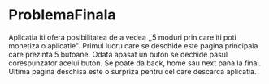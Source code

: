# ProblemaFinala

Aplicatia iti ofera posibilitatea de a vedea ,,5 moduri prin care iti poti monetiza o aplicatie". Primul lucru care se deschide este pagina principala care prezinta 5 butoane. Odata apasat un buton se dechide pasul corespunzator acelui buton. Se poate da back, home sau next pana la final. Ultima pagina deschisa este o surpriza pentru cel care descarca aplicatia.